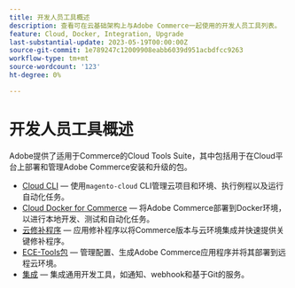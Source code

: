```yaml
---
title: 开发人员工具概述
description: 查看可在云基础架构上与Adobe Commerce一起使用的开发人员工具列表。
feature: Cloud, Docker, Integration, Upgrade
last-substantial-update: 2023-05-19T00:00:00Z
source-git-commit: 1e789247c12009908eabb6039d951acbdfcc9263
workflow-type: tm+mt
source-wordcount: '123'
ht-degree: 0%

---
```


# 开发人员工具概述

Adobe提供了适用于Commerce的Cloud Tools Suite，其中包括用于在Cloud平台上部署和管理Adobe Commerce安装和升级的包。

- [Cloud CLI](cloud-cli-overview.md) — 使用`magento-cloud` CLI管理云项目和环境、执行例程以及运行自动化任务。
- [Cloud Docker for Commerce](cloud-docker.md) — 将Adobe Commerce部署到Docker环境，以进行本地开发、测试和自动化任务。
- [云修补程序](../development/apply-patches.md) — 应用修补程序以将Commerce版本与云环境集成并快速提供关键修补程序。
- [ECE-Tools包](package-overview.md) — 管理配置、生成Adobe Commerce应用程序并将其部署到远程云环境。
- [集成](../integrations/overview.md) — 集成通用开发工具，如通知、webhook和基于Git的服务。
